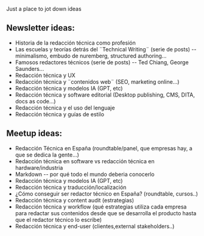 Just a place to jot down ideas

## Newsletter ideas:
- Historia de la redacción técnica como profesión
- Las escuelas y teorías detrás del ¨Technical Writing¨ (serie de posts) -- minimalismo, embudo de nuremberg, structured authoring...
- Famosos redactores técnicos (serie de posts) -- Ted Chiang, George Saunders...
- Redacción técnica y UX
- Redacción técnica y ¨contenidos web¨ (SEO, marketing online...)
- Redacción técnica y modelos IA (GPT, etc)
- Redacción técnica y software editorial (Desktop publishing, CMS, DITA, docs as code...)
- Redacción técnica y el uso del lenguaje
- Redacción técnica y guías de estilo


## Meetup ideas:
- Redacción Técnica en España (roundtable/panel, que empresas hay, a que se dedica la gente...)
- Redacción técnica en software vs redacción técnica en hardware/industria
- Markdown -- por qué todo el mundo deberia conocerlo
- Redacción técnica y modelos IA (GPT, etc)
- Redacción técnica y traducción/localización
- ¿Cómo conseguir ser redactor técnico en España? (roundtable, cursos..)
- Redacción técnica y content audit (estrategias)
- Redacción técnica y workflow (qué estrategias utiliza cada empresa para redactar sus contenidos desde que se desarrolla el producto hasta que el redactor técnico lo escribe)
- Redacción técnica y end-user (clientes,external stakeholders..)

